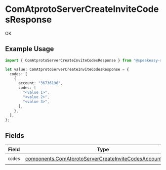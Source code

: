 # ComAtprotoServerCreateInviteCodesResponse

OK

## Example Usage

```typescript
import { ComAtprotoServerCreateInviteCodesResponse } from "@speakeasy-sdks/bluesky/models/operations";

let value: ComAtprotoServerCreateInviteCodesResponse = {
  codes: [
    {
      account: "36736196",
      codes: [
        "<value 1>",
        "<value 2>",
        "<value 3>",
      ],
    },
  ],
};
```

## Fields

| Field                                                                                                                                  | Type                                                                                                                                   | Required                                                                                                                               | Description                                                                                                                            |
| -------------------------------------------------------------------------------------------------------------------------------------- | -------------------------------------------------------------------------------------------------------------------------------------- | -------------------------------------------------------------------------------------------------------------------------------------- | -------------------------------------------------------------------------------------------------------------------------------------- |
| `codes`                                                                                                                                | [components.ComAtprotoServerCreateInviteCodesAccountCodes](../../models/components/comatprotoservercreateinvitecodesaccountcodes.md)[] | :heavy_check_mark:                                                                                                                     | N/A                                                                                                                                    |